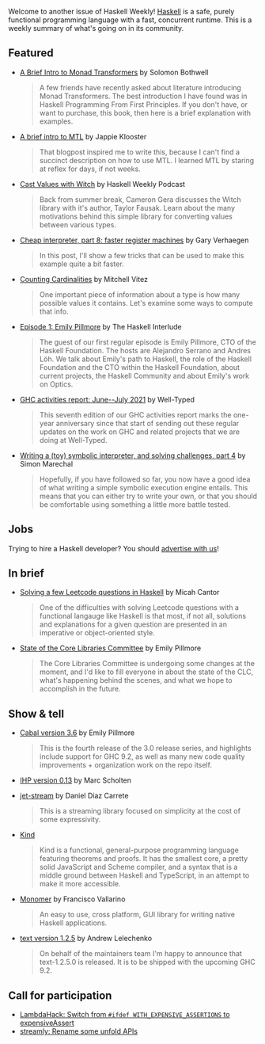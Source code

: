 Welcome to another issue of Haskell Weekly!
[Haskell](https://www.haskell.org) is a safe, purely functional programming language with a fast, concurrent runtime.
This is a weekly summary of what's going on in its community.

## Featured

-   [A Brief Intro to Monad Transformers](https://blog.cofree.coffee/2021-08-05-a-brief-intro-to-monad-transformers/) by Solomon Bothwell
    > A few friends have recently asked about literature introducing Monad Transformers. The best introduction I have found was in Haskell Programming From First Principles. If you don't have, or want to purchase, this book, then here is a brief explanation with examples.

-   [A brief intro to MTL](https://jappieklooster.nl/a-brief-intro-to-mtl.html) by Jappie Klooster
    > That blogpost inspired me to write this, because I can't find a succinct description on how to use MTL. I learned MTL by staring at reflex for days, if not weeks.

-   [Cast Values with Witch](https://haskellweekly.news/episode/49.html) by Haskell Weekly Podcast
    >  Back from summer break, Cameron Gera discusses the Witch library with it's author, Taylor Fausak. Learn about the many motivations behind this simple library for converting values between various types.

-   [Cheap interpreter, part 8: faster register machines](https://cuddly-octo-palm-tree.com/posts/2021-08-08-cwafi-8-fast-registers/) by Gary Verhaegen
    > In this post, I'll show a few tricks that can be used to make this example quite a bit faster.

-   [Counting Cardinalities](https://vitez.me/counting-cardinalities) by Mitchell Vitez
    > One important piece of information about a type is how many possible values it contains. Let's examine some ways to compute that info.

-   [Episode 1: Emily Pillmore](https://www.buzzsprout.com/1817535/8984158-01-emily-pillmore) by The Haskell Interlude
    > The guest of our first regular episode is Emily Pillmore, CTO of the Haskell Foundation. The hosts are Alejandro Serrano and Andres Löh. We talk about Emily's path to Haskell, the role of the Haskell Foundation and the CTO within the Haskell Foundation, about current projects, the Haskell Community and about Emily's work on Optics.

-   [GHC activities report: June--July 2021](https://well-typed.com/blog/2021/08/ghc-2021-06-2021-07/) by Well-Typed
    > This seventh edition of our GHC activities report marks the one-year anniversary since that start of sending out these regular updates on the work on GHC and related projects that we are doing at Well-Typed.

-   [Writing a (toy) symbolic interpreter, and solving challenges, part 4](https://www.synacktiv.com/en/publications/writing-a-toy-symbolic-interpreter-and-solving-challenges-part-4) by Simon Marechal
    > Hopefully, if you have followed so far, you now have a good idea of what writing a simple symbolic execution engine entails. This means that you can either try to write your own, or that you should be comfortable using something a little more battle tested.

## Jobs

Trying to hire a Haskell developer?
You should [advertise with us](https://haskellweekly.news/advertising.html)!

## In brief

-   [Solving a few Leetcode questions in Haskell](https://www.micahcantor.com/blog/haskell-leetcode/) by Micah Cantor
    > One of the difficulties with solving Leetcode questions with a functional langauge like Haskell is that most, if not all, solutions and explanations for a given question are presented in an imperative or object-oriented style.

-   [State of the Core Libraries Committee](https://discourse.haskell.org/t/state-of-the-core-libraries-committee/2868?u=taylorfausak) by Emily Pillmore
    > The Core Libraries Committee is undergoing some changes at the moment, and I'd like to fill everyone in about the state of the CLC, what's happening behind the scenes, and what we hope to accomplish in the future.

## Show & tell

-   [Cabal version 3.6](https://np.reddit.com/r/haskell/comments/oys8ej/ann_cabal3600/) by Emily Pillmore
    > This is the fourth release of the 3.0 release series, and highlights include support for GHC 9.2, as well as many new code quality improvements + organization work on the repo itself.

-   [IHP version 0.13](https://github.com/digitallyinduced/ihp/releases/tag/v0.13.0) by Marc Scholten

-   [jet-stream](https://hackage.haskell.org/package/jet-stream-1.0.0.0) by Daniel Diaz Carrete
    > This is a streaming library focused on simplicity at the cost of some expressivity.

-   [Kind](https://np.reddit.com/r/haskell/comments/p21ulm/kindlang_contributions_are_welcome/)
    > Kind is a functional, general-purpose programming language featuring theorems and proofs. It has the smallest core, a pretty solid JavaScript and Scheme compiler, and a syntax that is a middle ground between Haskell and TypeScript, in an attempt to make it more accessible.

-   [Monomer](https://github.com/fjvallarino/monomer/tree/c1903ed153243aadb12a838bfc1238b4e25a6bcf) by Francisco Vallarino
    > An easy to use, cross platform, GUI library for writing native Haskell applications.

-   [text version 1.2.5](https://np.reddit.com/r/haskell/comments/p186kl/text1250_is_released/) by Andrew Lelechenko
    > On behalf of the maintainers team I'm happy to announce that text-1.2.5.0 is released. It is to be shipped with the upcoming GHC 9.2.

## Call for participation

-   [LambdaHack: Switch from `#ifdef WITH_EXPENSIVE_ASSERTIONS` to expensiveAssert](https://github.com/LambdaHack/LambdaHack/issues/260)
-   [streamly: Rename some unfold APIs](https://github.com/composewell/streamly/issues/1183)
